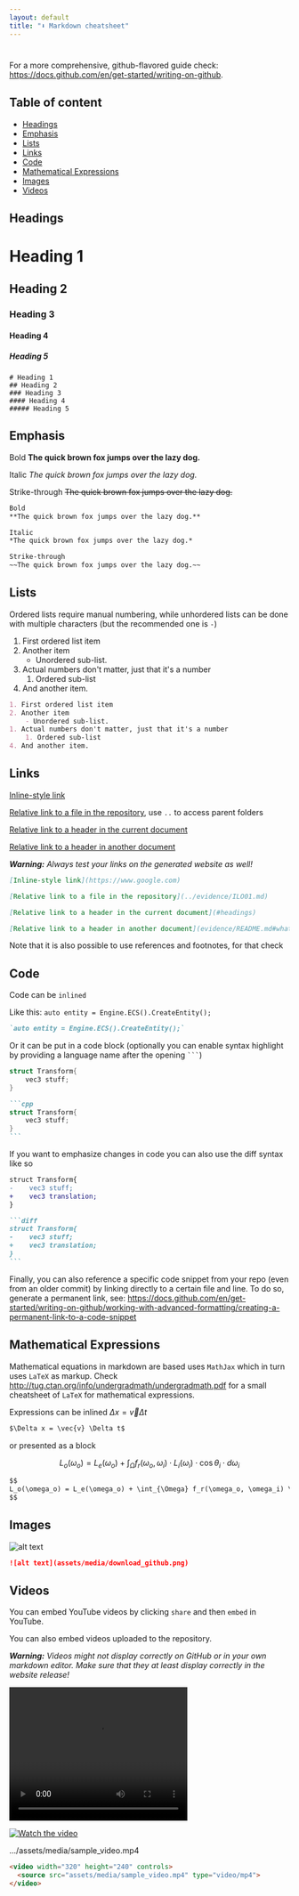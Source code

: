```yaml
---
layout: default
title: "⬇️ Markdown cheatsheet"
---
```


# 
For a more comprehensive, github-flavored guide check: https://docs.github.com/en/get-started/writing-on-github. 

## Table of content
- [Headings](#headings)
- [Emphasis](#emphasis)
- [Lists](#lists)
- [Links](#links)
- [Code](#code)
- [Mathematical Expressions](#mathematical-expressions)
- [Images](#images)
- [Videos](#videos)

## Headings

# Heading 1
## Heading 2
### Heading 3
#### Heading 4
##### Heading 5

```
# Heading 1
## Heading 2
### Heading 3
#### Heading 4
##### Heading 5
```

## Emphasis

Bold
**The quick brown fox jumps over the lazy dog.**

Italic
*The quick brown fox jumps over the lazy dog.*

Strike-through
~~The quick brown fox jumps over the lazy dog.~~

```markdown
Bold
**The quick brown fox jumps over the lazy dog.**

Italic
*The quick brown fox jumps over the lazy dog.*

Strike-through
~~The quick brown fox jumps over the lazy dog.~~
```

## Lists
Ordered lists require manual numbering, while unhordered lists can be done with multiple characters (but the recommended one is `-`)

1. First ordered list item
2. Another item
    - Unordered sub-list. 
1. Actual numbers don't matter, just that it's a number
    1. Ordered sub-list
4. And another item.


```markdown
1. First ordered list item
2. Another item
    - Unordered sub-list. 
1. Actual numbers don't matter, just that it's a number
    1. Ordered sub-list
4. And another item.
```

## Links
[Inline-style link](https://www.google.com)

[Relative link to a file in the repository](../evidence/ILO01.md), use `..` to access parent folders 

[Relative link to a header in the current document](#headings)

[Relative link to a header in another document](evidence/README.md#what-is-in-this-template)

*__Warning:__ Always test your links on the generated website as well!*

```markdown
[Inline-style link](https://www.google.com)

[Relative link to a file in the repository](../evidence/ILO01.md)

[Relative link to a header in the current document](#headings)

[Relative link to a header in another document](evidence/README.md#what-is-in-this-template)

```

Note that it is also possible to use references and footnotes, for that check 

## Code 
Code can be `inlined` 

Like this: `auto entity = Engine.ECS().CreateEntity();`

```markdown
`auto entity = Engine.ECS().CreateEntity();`
```

Or it can be put in a code block (optionally you can enable syntax highlight by providing a language name after the opening ` ``` `)

```cpp
struct Transform{
    vec3 stuff;
}
```

````markdown
```cpp
struct Transform{
    vec3 stuff;
}
```
````

If you want to emphasize changes in code you can also use the diff syntax like so

```diff
struct Transform{
-    vec3 stuff;
+    vec3 translation;
}
```

````markdown
```diff 
struct Transform{
-    vec3 stuff;
+    vec3 translation;
}
```
````

Finally, you can also reference a specific code snippet from your repo (even from an older commit) by linking directly to a certain file and line. To do so, generate a permanent link, see: 
https://docs.github.com/en/get-started/writing-on-github/working-with-advanced-formatting/creating-a-permanent-link-to-a-code-snippet

## Mathematical Expressions

Mathematical equations in markdown are based uses `MathJax` which in turn uses `LaTeX` as markup. Check http://tug.ctan.org/info/undergradmath/undergradmath.pdf for a small cheatsheet of `LaTeX` for mathematical expressions.

Expressions can be inlined $\Delta x = \vec{v} \Delta t$
```markdown
$\Delta x = \vec{v} \Delta t$
```

or presented as a block

$$
L_o(\omega_o) = L_e(\omega_o) + \int_{\Omega} f_r(\omega_o, \omega_i) \cdot L_i(\omega_i) \cdot \cos\theta_{i} \cdot d\omega_i
$$

```markdown
$$
L_o(\omega_o) = L_e(\omega_o) + \int_{\Omega} f_r(\omega_o, \omega_i) \cdot L_i(\omega_i) \cdot \cos\theta_{i} \cdot d\omega_i
$$
```

## Images 
![alt text](assets/media/download_github.png)

```markdown
![alt text](assets/media/download_github.png)
```

## Videos
You can embed YouTube videos by clicking `share` and then `embed` in YouTube.

You can also embed videos uploaded to the repository.

*__Warning:__ Videos might not display correctly on GitHub or in your own markdown editor. Make sure that they at least display correctly in the website release!*

<video width="320" height="240" controls>
  <source src="assets/media/sample_video.mp4" type="video/mp4">
</video>

[![Watch the video]()](assets/media/sample_video.mp4)

.../assets/media/sample_video.mp4

```markdown
<video width="320" height="240" controls>
  <source src="assets/media/sample_video.mp4" type="video/mp4">
</video>
```
